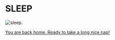# SLEEP  

![sleep](https://media.giphy.com/media/a6Obd3q8SUXmw/giphy.gif). 

[You are back home. Ready to take a long nice nap!](../morning.md)  

